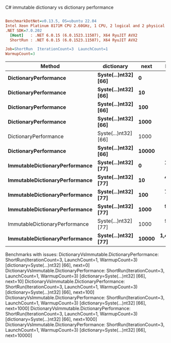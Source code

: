 C# immutable dictionary vs dictionary performance
``` ini

BenchmarkDotNet=v0.13.5, OS=ubuntu 22.04
Intel Xeon Platinum 8171M CPU 2.60GHz, 1 CPU, 2 logical and 2 physical cores
.NET SDK=7.0.202
  [Host]   : .NET 6.0.15 (6.0.1523.11507), X64 RyuJIT AVX2
  ShortRun : .NET 6.0.15 (6.0.1523.11507), X64 RyuJIT AVX2

Job=ShortRun  IterationCount=3  LaunchCount=1  
WarmupCount=3  

```
|                         Method |           dictionary |  next |       Mean |     Error |   StdDev |   Gen0 | Allocated |
|------------------------------- |--------------------- |------ |-----------:|----------:|---------:|-------:|----------:|
|          **DictionaryPerformance** | **Syste(...)nt32] [66]** |     **0** |         **NA** |        **NA** |       **NA** |      **-** |         **-** |
|          **DictionaryPerformance** | **Syste(...)nt32] [66]** |    **10** |         **NA** |        **NA** |       **NA** |      **-** |         **-** |
|          **DictionaryPerformance** | **Syste(...)nt32] [66]** |   **100** |         **NA** |        **NA** |       **NA** |      **-** |         **-** |
|          **DictionaryPerformance** | **Syste(...)nt32] [66]** |  **1000** |         **NA** |        **NA** |       **NA** |      **-** |         **-** |
|          DictionaryPerformance | Syste(...)nt32] [66] |  1000 |         NA |        NA |       NA |      - |         - |
|          **DictionaryPerformance** | **Syste(...)nt32] [66]** | **10000** |         **NA** |        **NA** |       **NA** |      **-** |         **-** |
| **ImmutableDictionaryPerformance** | **Syste(...)nt32] [77]** |     **0** |   **122.7 ns** |  **10.77 ns** |  **0.59 ns** | **0.0050** |      **96 B** |
| **ImmutableDictionaryPerformance** | **Syste(...)nt32] [77]** |    **10** |   **457.5 ns** |  **29.34 ns** |  **1.61 ns** | **0.0167** |     **320 B** |
| **ImmutableDictionaryPerformance** | **Syste(...)nt32] [77]** |   **100** |   **719.5 ns** |  **74.85 ns** |  **4.10 ns** | **0.0257** |     **488 B** |
| **ImmutableDictionaryPerformance** | **Syste(...)nt32] [77]** |  **1000** |   **929.0 ns** |  **84.63 ns** |  **4.64 ns** | **0.0343** |     **656 B** |
| ImmutableDictionaryPerformance | Syste(...)nt32] [77] |  1000 |   919.6 ns | 134.81 ns |  7.39 ns | 0.0343 |     656 B |
| **ImmutableDictionaryPerformance** | **Syste(...)nt32] [77]** | **10000** | **1,469.2 ns** | **592.67 ns** | **32.49 ns** | **0.0458** |     **880 B** |

Benchmarks with issues:
  DictionaryVsImmutable.DictionaryPerformance: ShortRun(IterationCount=3, LaunchCount=1, WarmupCount=3) [dictionary=Syste(...)nt32] [66], next=0]
  DictionaryVsImmutable.DictionaryPerformance: ShortRun(IterationCount=3, LaunchCount=1, WarmupCount=3) [dictionary=Syste(...)nt32] [66], next=10]
  DictionaryVsImmutable.DictionaryPerformance: ShortRun(IterationCount=3, LaunchCount=1, WarmupCount=3) [dictionary=Syste(...)nt32] [66], next=100]
  DictionaryVsImmutable.DictionaryPerformance: ShortRun(IterationCount=3, LaunchCount=1, WarmupCount=3) [dictionary=Syste(...)nt32] [66], next=1000]
  DictionaryVsImmutable.DictionaryPerformance: ShortRun(IterationCount=3, LaunchCount=1, WarmupCount=3) [dictionary=Syste(...)nt32] [66], next=1000]
  DictionaryVsImmutable.DictionaryPerformance: ShortRun(IterationCount=3, LaunchCount=1, WarmupCount=3) [dictionary=Syste(...)nt32] [66], next=10000]
